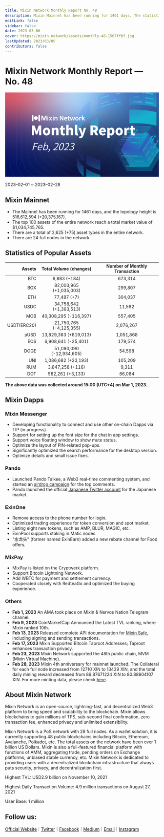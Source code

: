 ```yaml
---
title: Mixin Network Monthly Report No. 48
description: Mixin Mainnet has been running for 1461 days. The statistics of popular assets are listed. Ecosystem development, with MVM Bridge, Pando, Mixpay, Quill and other news and events are listed.
editLink: false
sidebar: false
date: 2023-03-06
cover: https://mixin.network/assets/monthly-48-1567ffbf.jpg
lastUpdated: 2023/03/06
contributors: false
---
```

# Mixin Network Monthly Report — No. 48

![monthly-report](./monthly-48.jpg)

2023–02–01 ~ 2023–02–28

## Mixin Mainnet
- The Mainnet has been running for 1461 days, and the topology height is 516,612,594 (+20,375,167).
- The top 100 assets of the entire network reach a total market value of $1,034,745,765.
- There are a total of 2,625 (+75) asset types in the entire network.
- There are 24 full nodes in the network.

## Statistics of Popular Assets

| Assets     | Total Volume (changes) | Number of Monthly Transaction |
|----------:|:----------------------:|:---------:|
| BTC        | 9,883 (+184)                 |	673,314 | 
| BOX	       | 82,003,965 (+1,035,003)	             | 299,807   |
| ETH      	 | 77,487 (+7)             	| 304,037   |
| USDC       | 34,758,642 (+1,363,513)	            | 11,582    |
| MOB        | 40,308,295 (-116,397)             |	557,405   |
| USDT(ERC20)| 21,750,765 (-4,125,355)          	| 2,076,267 |
| pUSD	     | 13,829,363 (+819,013)	            | 1,051,868 |
| EOS        | 6,908,641 (-25,401)            	| 179,574   |
| DOGE	     |  51,080,090 (-12,934,605)              | 54,598    |
| UNI	     | 1,086,682 (+23,193)            | 105,209  |
| RUM        | 3,847,258 (+116)	            | 9,311   |
| DOT        | 582,261 (+3,133)            	| 86,084    |

 **The above data was collected around 15:00 (UTC+4) on Mar 1, 2023.**

## Mixin Dapps

### Mixin Messenger
- Developing functionality to connect and use other on-chain Dapps via TIP (in progress).
- Support for setting up the font size for the chat in app settings.
- Support voice floating window to show mute status.
- Optimize the layout of PIN-related pop-ups.
- Significantly optimized the search performance for the desktop version.
- Optimize details and small issue fixes.

### Pando
- Launched Pando Talkee, a Web3 real-time commenting system, and started an [airdrop campaign](https://pando.im/news/2023/2023-02-20-top-comments-share-100-dollars/) for the top comments. 
- Pando launched the official [Japanese Twitter account](https://twitter.com/pando_ja) for the Japanese market. 

### ExinOne
- Remove access to the phone number for login.
- Optimized trading experience for token conversion and spot market.
- Listing eight new tokens, such as AMP, BLUR, MAGIC, etc.
- ExinPool supports staking in Matic nodes.
- "水龙头" (former named ExinEarn) added a new rebate channel for Food offers.

### MixPay
- MixPay is listed on the Cryptwerk platform.
- Support Bitcoin Lightning Network.
- Add WBTC for payment and settlement currency.
- Cooperated closely with RedteaGo and optimized the buying experience.

### Others
- **Feb 1, 2023** An AMA took place on Mixin & Nervos Nation Telegram channel.
- **Feb 9, 2023** CoinMarketCap Announced the Latest TVL ranking, where Mixin ranked 10th.
- **Feb 13, 2023** Released complete API documentation for [Mixin Safe](https://safe.mixin.dev/), including signing and sending transactions.
- **Feb 17, 2023** Mixin Supported Bitcoin Taproot Addresses; Taproot enhances transaction privacy.
- **Feb 23, 2023** Mixin Network supported the 48th public chain, MVM (Mixin Virtual Machine).
- **Feb 28, 2023** Mixin 4th anniversary for mainnet launched. The Collateral for each full node increased from 12710 XIN to 13439 XIN, and the total daily mining reward decreased from 89.87671224 XIN to 80.88904107 XIN. For more minting data, please check [here](https://blockchair.com/mixin/mintings).

## About Mixin Network

Mixin Network is an open-source, lightning-fast, and decentralized Web3 platform to bring speed and scalability to the blockchain. Mixin allows blockchains to gain millions of TPS, sub-second final confirmation, zero transaction fee, enhanced privacy and unlimited extensibility.

Mixin Network is a PoS network with 26 full nodes. As a wallet solution, it is currently supporting 48 public blockchains including Bitcoin, Ethereum, Avalanche, Polkadot, etc. The total assets on the network have been over 1 billion US Dollars. Mixin is also a full-featured financial platform with functions of AMM, aggregating trade, pending orders on Exchange platforms, unbiased stable currency, etc. Mixin Network is dedicated to providing users with a decentralized blockchain infrastructure that always puts security, privacy, and decentralization first.

Highest TVL: USD2.9 billion on November 10, 2021

Highest Daily Transaction Volume: 4.9 million transactions on August 27, 2021

User Base: 1 million

## Follow us:

[Official Website](https://mixin.one/)｜[Twitter](https://twitter.com/Mixin_Network)｜[Facebook](https://www.facebook.com/MixinNetwork)｜[Medium](https://medium.com/mixinnetwork)｜[Email](contact@mixin.one)｜[Instagram](https://instagram.com/mixinnetwork)
